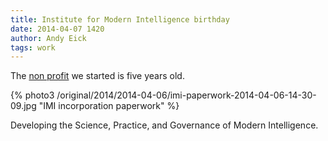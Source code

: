 ```yaml
---
title: Institute for Modern Intelligence birthday
date: 2014-04-07 1420
author: Andy Eick
tags: work
---
```


The [non profit](http://imintel.org) we started is five years old.

{% photo3 /original/2014/2014-04-06/imi-paperwork-2014-04-06-14-30-09.jpg "IMI incorporation paperwork" %}

<quote class="pull-quote pull-left">Developing the Science, Practice, and Governance of Modern Intelligence.</quote>

